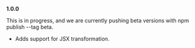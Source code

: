 **1.0.0**

This is in progress, and we are currently pushing beta versions with npm publish --tag beta.

* Adds support for JSX transformation.
